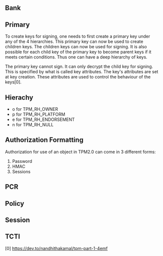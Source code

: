 


## Bank

## Primary
To create keys for signing, one needs to first create a primary key under any of the 4 hierarchies. This primary key can now be used to create children keys. The children keys can now be used for signing. It is also possible for each child key of the primary key to become parent keys if it meets certain conditions. Thus one can have a deep hierarchy of keys.

The primary key cannot sign. It can only decrypt the child key for signing. This is specified by what is called key attributes. The key's attributes are set at key creation. These attributes are used to control the behaviour of the keys[0].


## Hierachy
- o for TPM_RH_OWNER
- p for TPM_RH_PLATFORM
- e for TPM_RH_ENDORSEMENT
- n for TPM_RH_NULL

## Authorization Formatting
Authorization for use of an object in TPM2.0 can come in 3 different forms: 
1.  Password
2.  HMAC
3.  Sessions

## PCR

## Policy

## Session

## TCTI

[0] https://dev.to/nandhithakamal/tpm-part-1-4emf
